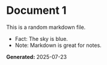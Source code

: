 # Document 1

This is a random markdown file.

- Fact: The sky is blue.
- Note: Markdown is great for notes.

**Generated:** 2025-07-23
